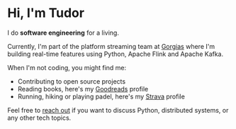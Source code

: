 # Hi, I'm Tudor

I do **software engineering** for a living.

Currently, I'm part of the platform streaming team at [Gorgias](https://gorgias.com/) where I'm building real-time features using Python, Apache Flink and Apache Kafka.

When I'm not coding, you might find me:
- Contributing to open source projects
- Reading books, here's my [Goodreads](https://www.goodreads.com/user/show/52045481-tudor-plugaru) profile
- Running, hiking or playing padel, here's my [Strava](https://www.strava.com/athletes/80622861) profile

Feel free to [reach out](mailto:tudor@plugaru.me) if you want to discuss Python, distributed systems, or any other tech topics.
